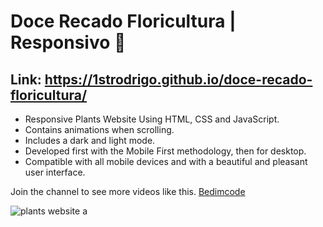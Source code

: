 # Doce Recado Floricultura | Responsivo 🎍

## Link: https://1strodrigo.github.io/doce-recado-floricultura/

- Responsive Plants Website Using HTML, CSS and JavaScript.
- Contains animations when scrolling.
- Includes a dark and light mode.
- Developed first with the Mobile First methodology, then for desktop.
- Compatible with all mobile devices and with a beautiful and pleasant user interface.

Join the channel to see more videos like this. [Bedimcode](https://www.youtube.com/c/Bedimcode)

![plants website](/preview.png)
a
